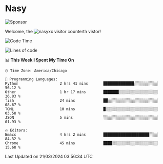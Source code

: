 # Nasy

<!--
<p align="center">
<img height="200" src="https://github-readme-stats.vercel.app/api?username=nasyxx&count_private=true&show_icons=true&theme=dracula&include_all_commits=true"/>
<img height="200" src="https://github-readme-stats.vercel.app/api/top-langs/?username=nasyxx&theme=dracula&hide=html,jupyter+notebook&count_private=true&show_icons=true"/>
</p>

  
----------------
-->

![Sponsor](https://img.shields.io/static/v1.svg?label=Sponsor&message=%E2%9D%A4&logo=GitHub&style=flat&color=pink)
 
Welcome, the ![nasyxx visitor counter](https://count.getloli.com/get/@nasyxx?theme=rule34)th vistor!
 
<!--START_SECTION:waka-->
![Code Time](http://img.shields.io/badge/Code%20Time-4%2C356%20hrs%2054%20mins-blue)

![Lines of code](https://img.shields.io/badge/From%20Hello%20World%20I%27ve%20Written-6.3%20million%20lines%20of%20code-blue)

📊 **This Week I Spent My Time On** 

```text
🕑︎ Time Zone: America/Chicago

💬 Programming Languages: 
Python                   2 hrs 41 mins       ██████████████░░░░░░░░░░░   56.12 % 
Other                    1 hr 17 mins        ███████░░░░░░░░░░░░░░░░░░   26.83 % 
fish                     24 mins             ██░░░░░░░░░░░░░░░░░░░░░░░   08.67 % 
TOML                     10 mins             █░░░░░░░░░░░░░░░░░░░░░░░░   03.58 % 
JSON                     5 mins              ░░░░░░░░░░░░░░░░░░░░░░░░░   01.93 % 

🔥 Editors: 
Emacs                    4 hrs 2 mins        █████████████████████░░░░   84.32 % 
Chrome                   45 mins             ████░░░░░░░░░░░░░░░░░░░░░   15.68 % 
```


 Last Updated on 21/03/2024 03:56:34 UTC
<!--END_SECTION:waka-->

<!-- ![visitors](https://visitor-badge.laobi.icu/badge?page_id=nasyxx.nasyxx) -->
